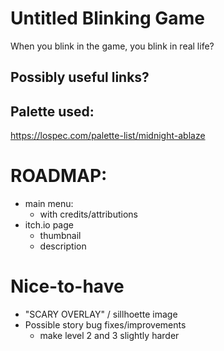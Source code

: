 # Untitled Blinking Game
When you blink in the game, you blink in real life?

## Possibly useful links?

## Palette used:
https://lospec.com/palette-list/midnight-ablaze

# ROADMAP:
 - main menu: 
    - with credits/attributions
 - itch.io page
    - thumbnail
    - description

# Nice-to-have
 - "SCARY OVERLAY" / sillhoette image
 - Possible story bug fixes/improvements
    - make level 2 and 3 slightly harder
